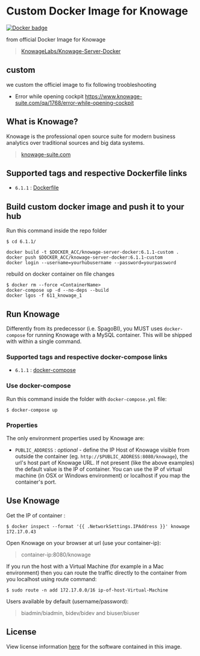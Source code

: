 # Custom Docker Image for Knowage

[![Docker badge](https://img.shields.io/docker/pulls/sn-ecommerce/knowage-server-docker.svg)](https://hub.docker.com/r/sn-ecommerce/knowage-server-docker/)

from official Docker Image for Knowage

> [KnowageLabs/Knowage-Server-Docker](https://github.com/KnowageLabs/Knowage-Server-Docker)

## custom

we custom the officiel image to fix following troobleshooting

* Error while opening cockpit https://www.knowage-suite.com/qa/1768/error-while-opening-cockpit 

## What is Knowage?

Knowage is the professional open source suite for modern business analytics over traditional sources and big data systems.

> [knowage-suite.com](https://www.knowage-suite.com)
 
## Supported tags and respective Dockerfile links

* ```6.1.1``` : [Dockerfile](https://raw.githubusercontent.com/KnowageLabs/Knowage-Server-Docker/master/6.1.1/Dockerfile)

## Build custom docker image and push it to your hub

Run this command inside the repo folder

```console
$ cd 6.1.1/

docker build -t $DOCKER_ACC/knowage-server-docker:6.1.1-custom .
docker push $DOCKER_ACC/knowage-server-docker:6.1.1-custom
docker login --username=yourhubusername --password=yourpassword
```


rebuild on docker container on file changes

```console
$ docker rm --force <ContainerName>
docker-compose up -d --no-deps --build
docker lgos -f 611_knowage_1
```
## Run Knowage

Differently from its predecessor (i.e. SpagoBI), you MUST uses ```docker-compose``` for running Knowage with a MySQL container. This will be shipped with within a single command.

### Supported tags and respective docker-compose links

* ```6.1.1``` : [docker-compose](https://raw.githubusercontent.com/KnowageLabs/Knowage-Server-Docker/master/6.1.1/docker-compose.yml)

### Use docker-compose

Run this command inside the folder with ```docker-compose.yml``` file:

```console
$ docker-compose up
```

### Properties

The only environment properties used by Knowage are:

* ```PUBLIC_ADDRESS``` : *optional* - define the IP Host of Knowage visible from outside the container (eg. ```http://$PUBLIC_ADDRESS:8080/knowage```),  the url's host part of Knowage URL. If not present (like the above examples) the default value is the IP of container. You can use the IP of virtual machine (in OSX or Windows environment) or localhost if you map the container's port.

## Use Knowage

Get the IP of container :

```console
$ docker inspect --format '{{ .NetworkSettings.IPAddress }}' knowage
172.17.0.43
```

Open Knowage on your browser at url (use your container-ip): 

> container-ip:8080/knowage

If you run the host with a Virtual Machine (for example in a Mac environment) then you can route the traffic directly to the container from you localhost using route command:

```console
$ sudo route -n add 172.17.0.0/16 ip-of-host-Virtual-Machine
```

Users available by default (username/password):

> biadmin/biadmin, bidev/bidev and biuser/biuser 

## License

View license information [here](https://github.com/KnowageLabs/Knowage-Server/) for the software contained in this image.